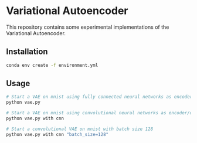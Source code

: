 # Variational Autoencoder

This repository contains some experimental implementations of the Variational Autoencoder.

## Installation

```bash
conda env create -f environment.yml
```

## Usage

```bash
# Start a VAE on mnist using fully connected neural networks as encoder/decoder
python vae.py

# Start a VAE on mnist using convolutional neural networks as encoder/decoder
python vae.py with cnn

# Start a convolutional VAE on mnist with batch size 128
python vae.py with cnn "batch_size=128"
```
